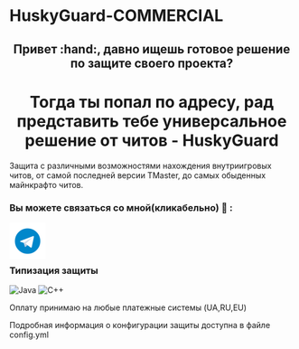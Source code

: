 # HuskyGuard-COMMERCIAL

<div align="center">

  <h2>Привет :hand:, давно ищешь готовое решение по защите своего проекта?</h2>
  <h1>Тогда ты попал по адресу, рад представить тебе универсальное решение от читов - HuskyGuard</h1>  
</div>
Защита с различными возможностями нахождения внутриигровых читов, от самой последней версии TMaster, до самых обыденных майнкрафто читов.

### Вы можете связаться со мной(кликабельно) :iphone: :
<a href="https://t.me/cakeprogress"><img align="left" src="telegram-icon.png" alt="icon | Telegram" width="64px" heigth="64px"/></a>
<br/><br/><br/>

### Типизация защиты

![Java](https://img.shields.io/badge/java-%23ED8B00.svg?style=for-the-badge&logo=java&logoColor=white)
![C++](https://img.shields.io/badge/c++-%2300599C.svg?style=for-the-badge&logo=c%2B%2B&logoColor=white)

Оплату принимаю на любые платежные системы (UA,RU,EU)

Подробная информация о конфигурации защиты доступна в файле config.yml
